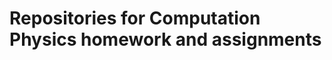 Repositories for Computation Physics homework and assignments
==============================================================
